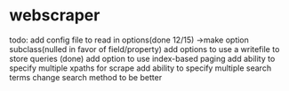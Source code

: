 # webscraper

todo:
add config file to read in options(done 12/15)
    ->make option subclass(nulled in favor of field/property)
add options to use a writefile to store queries (done)
add option to use index-based paging
add ability to specify multiple xpaths for scrape
add ability to specify multiple search terms
change search method to be better

